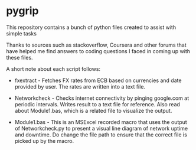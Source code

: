 # pygrip
This repository contains a bunch of python files created to assist with simple tasks

Thanks to sources such as stackoverflow, Coursera and other forums that have helped me find answers to coding questions I faced in coming up with these files.

A short note about each script follows:

* fxextract - Fetches FX rates from ECB based on currencies and date provided by user. The rates are written into a text file.

* Networkcheck - Checks internet connectivity by pinging google.com at periodic intervals. Writes result to a text file for reference. Also read about Module1.bas, which is a related file to visualize the output.

* Module1.bas - This is an MSExcel recorded macro that uses the output of Networkcheck.py to present a visual line diagram of network uptime and downtime. Do change the file path to ensure that the correct file is picked up by the macro.
